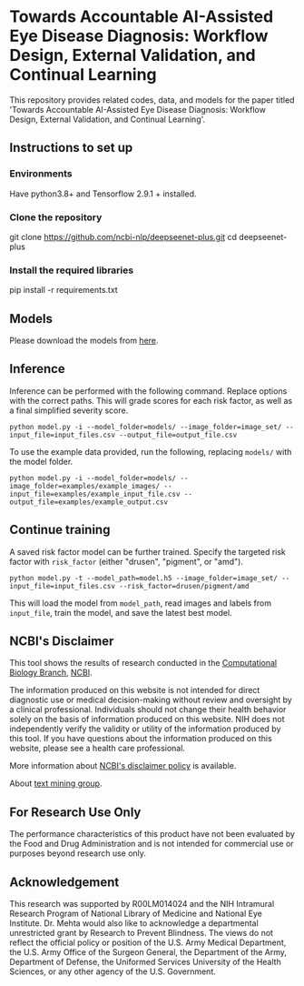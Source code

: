 # Towards Accountable AI-Assisted Eye Disease Diagnosis: Workflow Design, External Validation, and Continual Learning

This repository provides related codes, data, and models for the paper titled 'Towards Accountable AI-Assisted Eye Disease Diagnosis: Workflow Design, External Validation, and Continual Learning'.

## Instructions to set up
### Environments
Have python3.8+ and Tensorflow 2.9.1 + installed.

### Clone the repository
git clone https://github.com/ncbi-nlp/deepseenet-plus.git
cd deepseenet-plus

### Install the required libraries
pip install -r requirements.txt

## Models
Please download the models from [here](https://ftp.ncbi.nlm.nih.gov/pub/lu/Suppl/deeplensnet/models.zip).

## Inference
Inference can be performed with the following command. Replace options with the correct paths. 
This will grade scores for each risk factor, as well as a final simplified severity score.
```
python model.py -i --model_folder=models/ --image_folder=image_set/ --input_file=input_files.csv --output_file=output_file.csv
```
To use the example data provided, run the following, replacing `models/` with the model folder.
```
python model.py -i --model_folder=models/ --image_folder=examples/example_images/ --input_file=examples/example_input_file.csv --output_file=examples/example_output.csv
```
## Continue training
A saved risk factor model can be further trained. Specify the targeted risk factor with `risk_factor` (either "drusen", "pigment", or "amd").
```
python model.py -t --model_path=model.h5 --image_folder=image_set/ --input_file=input_files.csv --risk_factor=drusen/pigment/amd
```
This will load the model from `model_path`, read images and labels from `input_file`, train the model, and save the latest best model.

## NCBI's Disclaimer
This tool shows the results of research conducted in the [Computational Biology Branch](https://www.ncbi.nlm.nih.gov/research/), [NCBI](https://www.ncbi.nlm.nih.gov/home/about). 

The information produced on this website is not intended for direct diagnostic use or medical decision-making without review and oversight by a clinical professional. Individuals should not change their health behavior solely on the basis of information produced on this website. NIH does not independently verify the validity or utility of the information produced by this tool. If you have questions about the information produced on this website, please see a health care professional. 

More information about [NCBI's disclaimer policy](https://www.ncbi.nlm.nih.gov/home/about/policies.shtml) is available.

About [text mining group](https://www.ncbi.nlm.nih.gov/research/bionlp/).

## For Research Use Only
The performance characteristics of this product have not been evaluated by the Food and Drug Administration and is not intended for commercial use or purposes beyond research use only. 

## Acknowledgement
This research was supported by R00LM014024 and the NIH Intramural Research Program of National Library of Medicine and National Eye Institute. Dr. Mehta would also like to acknowledge a departmental unrestricted grant by Research to Prevent Blindness. The views do not reflect the official policy or position of the U.S. Army Medical Department, the U.S. Army Office of the Surgeon General, the Department of the Army, Department of Defense, the Uniformed Services University of the Health Sciences, or any other agency of the U.S. Government.


